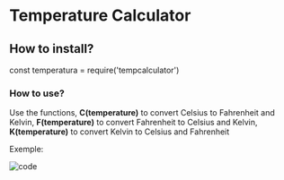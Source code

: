 <h1>Temperature Calculator</h1>
<h2>How to install?</h2>
<p>const temperatura = require('tempcalculator')</p>
<h3>How to use?</h3>
<p>Use the functions, <strong>C(temperature)</strong> to convert Celsius to Fahrenheit and Kelvin,
<strong>F(temperature)</strong> to convert Fahrenheit to Celsius and Kelvin,
<strong>K(temperature)</strong> to convert Kelvin to Celsius and Fahrenheit</p>
Exemple: 

![code](https://user-images.githubusercontent.com/104699555/196290831-d822c5a3-75c0-4797-8f4b-400d173320fd.png)
